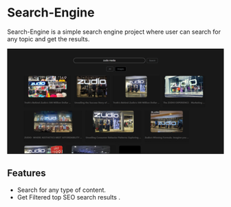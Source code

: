# Search-Engine

Search-Engine is a simple search engine project where user can search  for any topic and get the results.

![Search Engine Logo](/src/assets/searcheng.png)

## Features

- Search for any type of content.
- Get Filtered top SEO search results .